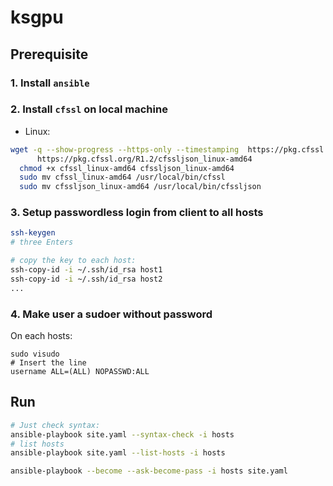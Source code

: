 # ksgpu


## Prerequisite

### 1. Install `ansible`


### 2. Install `cfssl` on local machine

* Linux: 

```bash
wget -q --show-progress --https-only --timestamping  https://pkg.cfssl.org/R1.2/cfssl_linux-amd64 \
      https://pkg.cfssl.org/R1.2/cfssljson_linux-amd64
  chmod +x cfssl_linux-amd64 cfssljson_linux-amd64
  sudo mv cfssl_linux-amd64 /usr/local/bin/cfssl
  sudo mv cfssljson_linux-amd64 /usr/local/bin/cfssljson
```

### 3. Setup passwordless login from client to all hosts

```bash
ssh-keygen 
# three Enters

# copy the key to each host:
ssh-copy-id -i ~/.ssh/id_rsa host1
ssh-copy-id -i ~/.ssh/id_rsa host2
...
```

### 4. Make user a sudoer without password

On each hosts:

```
sudo visudo
# Insert the line
username ALL=(ALL) NOPASSWD:ALL
```



## Run


```bash
# Just check syntax:
ansible-playbook site.yaml --syntax-check -i hosts
# list hosts
ansible-playbook site.yaml --list-hosts -i hosts
```

```bash
ansible-playbook --become --ask-become-pass -i hosts site.yaml
```